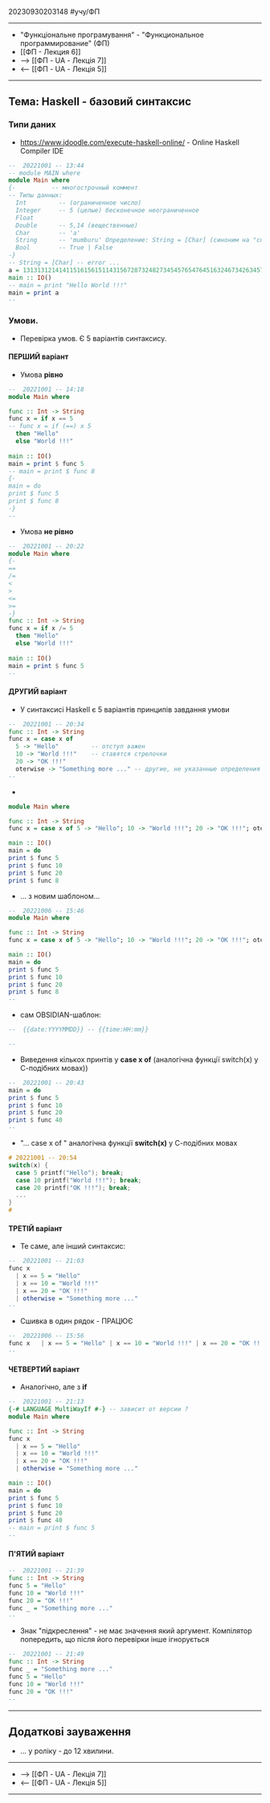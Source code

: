 20230930203148      #учу/ФП  
___ 
- "Функцiональне програмування" - "Функциональное программирование" (ФП) 
- [[ФП - Лекция 6]]
- -->  [[ФП - UA - Лекцiя 7]]
- <--  [[ФП - UA - Лекцiя 5]]
___
## Тема: Haskell - базовий синтаксис 
### Типи даних 
-  https://www.jdoodle.com/execute-haskell-online/  -  Online Haskell Compiler IDE 

```Haskell
--  20221001 -- 13:44 
-- module MAIN where
module Main where
{-          -- многострочный коммент
-- Типы данных:
  Int         -- (ограниченное число)
  Integer     -- 5 (целые) бесконечное неограниченное 
  Float
  Double      -- 5,14 (вещественные)
  Char        -- 'a'
  String      -- 'mumburu' Определение: String = [Char] (синоним на "список Char")
  Bool        -- True | False
-}
-- String = [Char] -- error ...
a = 1313131214141151615615114315672873248273454576547645163246734263457656879098045634564546
main :: IO()
-- main = print "Hello World !!!"  
main = print a
--
```

### Умови. 
- Перевірка умов. Є 5 варіантів синтаксису. 
#### ПЕРШИЙ варiант 
- Умова **рівно**

```Haskell
--  20221001 -- 14:18 
module Main where

func :: Int -> String
func x = if x == 5
-- func x = if (==) x 5
  then "Hello"
  else "World !!!"
  
main :: IO()
main = print $ func 5  
-- main = print $ func 8
{-
main = do
print $ func 5
print $ func 8
-}
--
```

- Умова **не рівно**

```Haskell
--  20221001 -- 20:22 
module Main where
{-
==
/=
<
>
<=
>=
-}
func :: Int -> String
func x = if x /= 5
  then "Hello"
  else "World !!!"
  
main :: IO()
main = print $ func 5  
--
```

#### ДРУГИЙ варiант 
- У синтаксисі Haskell є 5 варіантів принципів завдання умови

```Haskell
--  20221001 -- 20:34 
func :: Int -> String
func x = case x of
  5 -> "Hello"         -- отступ важен
  10 -> "World !!!"    -- ставятся стрелочки
  20 -> "OK !!!"
  oterwise -> "Something more ..." -- другие, не указанные определения
--
```
- 
```haskell
module Main where

func :: Int -> String
func x = case x of 5 -> "Hello"; 10 -> "World !!!"; 20 -> "OK !!!"; oterwise -> "Something more ..." 

main :: IO()
main = do
print $ func 5
print $ func 10
print $ func 20
print $ func 8
```

- ... з новим шаблоном...

```Haskell
--  20221006 -- 15:46 
module Main where

func :: Int -> String
func x = case x of 5 -> "Hello"; 10 -> "World !!!"; 20 -> "OK !!!"; oterwise -> "Something more ..." 

main :: IO()
main = do
print $ func 5
print $ func 10
print $ func 20
print $ func 8
--
```

- сам OBSIDIAN-шаблон:

```Haskell
--  {{date:YYYYMMDD}} -- {{time:HH:mm}} 

--
```

- Виведення кількох принтів у **case x of** (аналогічна функції switch(x) у С-подібних мовах))

```Haskell
--  20221001 -- 20:43 
main = do
print $ func 5
print $ func 10
print $ func 20
print $ func 40
--
```

- "... case x of " аналогічна функції **switch(x)** у С-подібних мовах

```C
# 20221001 -- 20:54 
switch(x) {
  case 5 printf("Hello"); break;
  case 10 printf("World !!!"); break;
  case 20 printf("OK !!!"); break;
  ...
}
# 
```

#### ТРЕТIЙ варiант 
- Те саме, але інший синтаксис:

```Haskell
--  20221001 -- 21:03 
func x
  | x == 5 = "Hello"
  | x == 10 = "World !!!"
  | x == 20 = "OK !!!"
  | otherwise = "Something more ..."
--
```

- Сшивка в один рядок - ПРАЦЮЄ

```Haskell
--  20221006 -- 15:56 
func x   | x == 5 = "Hello" | x == 10 = "World !!!" | x == 20 = "OK !!!" | otherwise = "Something more ..."
--
```

#### ЧЕТВЕРТИЙ варiант 
- Аналогiчно, але з  **if**

```Haskell
--  20221001 -- 21:13 
{-# LANGUAGE MultiWayIf #-} -- зависит от версии ?
module Main where

func :: Int -> String
func x
  | x == 5 = "Hello"
  | x == 10 = "World !!!"
  | x == 20 = "OK !!!"
  | otherwise = "Something more ..."

main :: IO()
main = do
print $ func 5
print $ func 10
print $ func 20
print $ func 40
-- main = print $ func 5  
--
```

#### П'ЯТИЙ варіант

```Haskell
--  20221001 -- 21:39 
func :: Int -> String
func 5 = "Hello"
func 10 = "World !!!"
func 20 = "OK !!!"
func _ = "Something more ..."  
--
```

- Знак "підкреслення" - не має значення який аргумент. Компілятор попередить, що після його перевірки інше ігнорується 
 
```Haskell
--  20221001 -- 21:49 
func :: Int -> String
func _ = "Something more ..."
func 5 = "Hello"
func 10 = "World !!!"
func 20 = "OK !!!"
--
```

___ 
## Додаткові зауваження
- ... у ролiку - до 12 хвилини. 
___ 
- -->  [[ФП - UA - Лекцiя 7]]
- <--  [[ФП - UA - Лекцiя 5]] 
___ 
